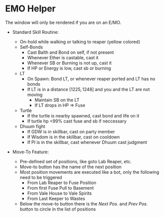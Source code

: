 # EMO Helper

The window will only be rendered if you are on an E/MO.

- Standard Skill Routine:
    - On-hold while walking or talking to reaper (yellow colored)
    - Self-Bonds
        - Cast Balth and Bond on self, if not present
        - Whenever Ether is castable, cast it
        - Whenever SB or Burning is not up, cast it
        - If HP or Energy is low, cast sb or burning
    - LT
      - On Spawn: Bond LT, or whenever reaper ported and LT has no bonds
      - If LT is in a distance $[1225, 1248]$ and you and the LT are not moving
        - Maintain SB on the LT
        - If LT drops in HP => Fuse
    - Turtle
        - If the turtle is nearby spawned, cast bond and life on it
        - If turtle hp <99% cast fuse and sb if neccessary
    - Dhuum fight
        - If GDW is in skillbar, cast on party member
        - If Wisdom is in the skillbar, cast on cooldown
        - If PI is in the skillbar, cast whenever Dhuum cast judgment

- Move-To Feature:
    - Pre-defined set of positions, like goto Lab Reaper, etc.
    - Move-to button has the name of the next position
    - Most position movements are executed like a bot, only the following need to be triggered
        - From Lab Reaper to Fuse Position
        - From first Fuse Pull to Basement
        - From Vale House to Vale Spirits
        - From Last Keeper to Wastes
    - Below the move-to button there is the *Next Pos.* and *Prev Pos.* button to circle in the list of positions
